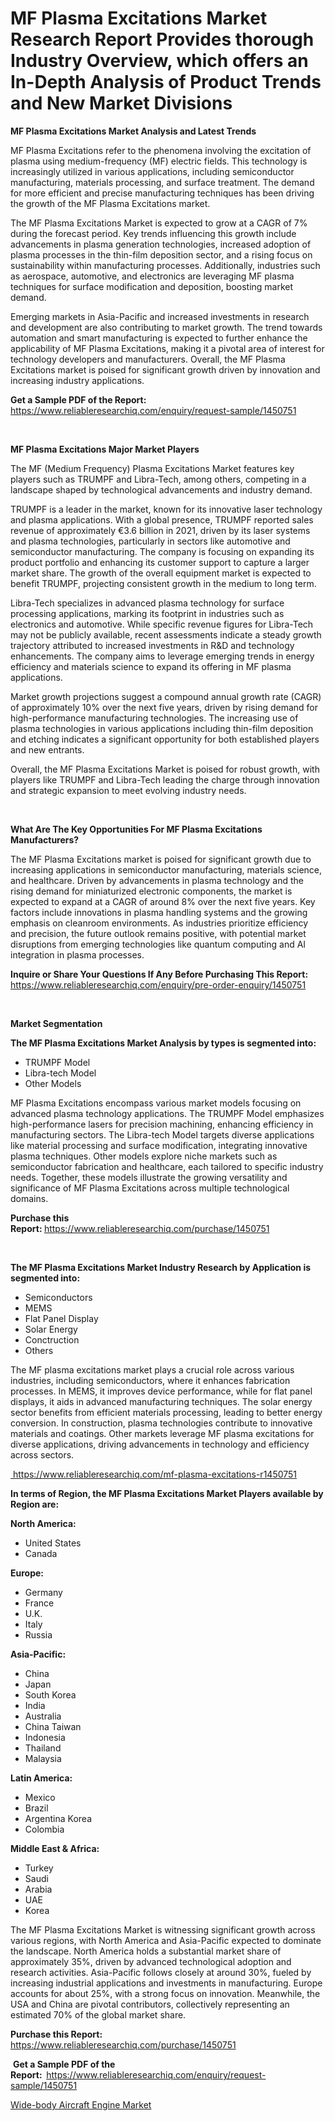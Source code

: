 <p><h1>MF Plasma Excitations Market Research Report Provides thorough Industry Overview, which offers an In-Depth Analysis of Product Trends and New Market Divisions</h1></p><p><strong>MF Plasma Excitations Market Analysis and Latest Trends</strong></p>
<p><p>MF Plasma Excitations refer to the phenomena involving the excitation of plasma using medium-frequency (MF) electric fields. This technology is increasingly utilized in various applications, including semiconductor manufacturing, materials processing, and surface treatment. The demand for more efficient and precise manufacturing techniques has been driving the growth of the MF Plasma Excitations market.</p><p>The MF Plasma Excitations Market is expected to grow at a CAGR of 7% during the forecast period. Key trends influencing this growth include advancements in plasma generation technologies, increased adoption of plasma processes in the thin-film deposition sector, and a rising focus on sustainability within manufacturing processes. Additionally, industries such as aerospace, automotive, and electronics are leveraging MF plasma techniques for surface modification and deposition, boosting market demand.</p><p>Emerging markets in Asia-Pacific and increased investments in research and development are also contributing to market growth. The trend towards automation and smart manufacturing is expected to further enhance the applicability of MF Plasma Excitations, making it a pivotal area of interest for technology developers and manufacturers. Overall, the MF Plasma Excitations market is poised for significant growth driven by innovation and increasing industry applications.</p></p>
<p><strong>Get a Sample PDF of the Report:&nbsp;</strong> <a href="https://www.reliableresearchiq.com/enquiry/request-sample/1450751?utm_campaign=2202&utm_medium=2&utm_source=Github&utm_content=ia&utm_term=11042025&utm_id=mf-plasma-excitations">https://www.reliableresearchiq.com/enquiry/request-sample/1450751</a></p>
<p>&nbsp;</p>
<p><strong>MF Plasma Excitations Major Market Players</strong></p>
<p><p>The MF (Medium Frequency) Plasma Excitations Market features key players such as TRUMPF and Libra-Tech, among others, competing in a landscape shaped by technological advancements and industry demand.</p><p>TRUMPF is a leader in the market, known for its innovative laser technology and plasma applications. With a global presence, TRUMPF reported sales revenue of approximately €3.6 billion in 2021, driven by its laser systems and plasma technologies, particularly in sectors like automotive and semiconductor manufacturing. The company is focusing on expanding its product portfolio and enhancing its customer support to capture a larger market share. The growth of the overall equipment market is expected to benefit TRUMPF, projecting consistent growth in the medium to long term.</p><p>Libra-Tech specializes in advanced plasma technology for surface processing applications, marking its footprint in industries such as electronics and automotive. While specific revenue figures for Libra-Tech may not be publicly available, recent assessments indicate a steady growth trajectory attributed to increased investments in R&D and technology enhancements. The company aims to leverage emerging trends in energy efficiency and materials science to expand its offering in MF plasma applications.</p><p>Market growth projections suggest a compound annual growth rate (CAGR) of approximately 10% over the next five years, driven by rising demand for high-performance manufacturing technologies. The increasing use of plasma technologies in various applications including thin-film deposition and etching indicates a significant opportunity for both established players and new entrants.</p><p>Overall, the MF Plasma Excitations Market is poised for robust growth, with players like TRUMPF and Libra-Tech leading the charge through innovation and strategic expansion to meet evolving industry needs.</p></p>
<p>&nbsp;</p>
<p><strong>What Are The Key Opportunities For MF Plasma Excitations Manufacturers?</strong></p>
<p><p>The MF Plasma Excitations market is poised for significant growth due to increasing applications in semiconductor manufacturing, materials science, and healthcare. Driven by advancements in plasma technology and the rising demand for miniaturized electronic components, the market is expected to expand at a CAGR of around 8% over the next five years. Key factors include innovations in plasma handling systems and the growing emphasis on cleanroom environments. As industries prioritize efficiency and precision, the future outlook remains positive, with potential market disruptions from emerging technologies like quantum computing and AI integration in plasma processes.</p></p>
<p><strong>Inquire or Share Your Questions If Any Before Purchasing This Report:</strong> <a href="https://www.reliableresearchiq.com/enquiry/pre-order-enquiry/1450751?utm_campaign=2202&utm_medium=2&utm_source=Github&utm_content=ia&utm_term=11042025&utm_id=mf-plasma-excitations">https://www.reliableresearchiq.com/enquiry/pre-order-enquiry/1450751</a></p>
<p>&nbsp;</p>
<p><strong>Market Segmentation</strong></p>
<p><strong>The MF Plasma Excitations Market Analysis by types is segmented into:</strong></p>
<p><ul><li>TRUMPF Model</li><li>Libra-tech Model</li><li>Other Models</li></ul></p>
<p><p>MF Plasma Excitations encompass various market models focusing on advanced plasma technology applications. The TRUMPF Model emphasizes high-performance lasers for precision machining, enhancing efficiency in manufacturing sectors. The Libra-tech Model targets diverse applications like material processing and surface modification, integrating innovative plasma techniques. Other models explore niche markets such as semiconductor fabrication and healthcare, each tailored to specific industry needs. Together, these models illustrate the growing versatility and significance of MF Plasma Excitations across multiple technological domains.</p></p>
<p><strong>Purchase this Report:&nbsp;</strong><a href="https://www.reliableresearchiq.com/purchase/1450751?utm_campaign=2202&utm_medium=2&utm_source=Github&utm_content=ia&utm_term=11042025&utm_id=mf-plasma-excitations">https://www.reliableresearchiq.com/purchase/1450751</a></p>
<p>&nbsp;</p>
<p><strong>The MF Plasma Excitations Market Industry Research by Application is segmented into:</strong></p>
<p><ul><li>Semiconductors</li><li>MEMS</li><li>Flat Panel Display</li><li>Solar Energy</li><li>Conctruction</li><li>Others</li></ul></p>
<p><p>The MF plasma excitations market plays a crucial role across various industries, including semiconductors, where it enhances fabrication processes. In MEMS, it improves device performance, while for flat panel displays, it aids in advanced manufacturing techniques. The solar energy sector benefits from efficient materials processing, leading to better energy conversion. In construction, plasma technologies contribute to innovative materials and coatings. Other markets leverage MF plasma excitations for diverse applications, driving advancements in technology and efficiency across sectors.</p></p>
<p><a href="https://www.reliableresearchiq.com/mf-plasma-excitations-r1450751?utm_campaign=2202&utm_medium=2&utm_source=Github&utm_content=ia&utm_term=11042025&utm_id=mf-plasma-excitations">&nbsp;https://www.reliableresearchiq.com/mf-plasma-excitations-r1450751</a></p>
<p><strong>In terms of Region, the MF Plasma Excitations Market Players available by Region are:</strong></p>
<p>
    <p> <strong> North America: </strong>
        <ul>
            <li>United States</li>
            <li>Canada</li>
        </ul>
        </p> 
    <p> <strong> Europe: </strong>
        <ul>
            <li>Germany</li>
            <li>France</li>
            <li>U.K.</li>
            <li>Italy</li>
            <li>Russia</li>
        </ul>
        </p> 
    <p> <strong> Asia-Pacific: </strong>
        <ul>
            <li>China</li>
            <li>Japan</li>
            <li>South Korea</li>
            <li>India</li>
            <li>Australia</li>
            <li>China Taiwan</li>
            <li>Indonesia</li>
            <li>Thailand</li>
            <li>Malaysia</li>
        </ul>
        </p> 
    <p> <strong> Latin America: </strong>
        <ul>
            <li>Mexico</li>
            <li>Brazil</li>
            <li>Argentina Korea</li>
            <li>Colombia</li>
        </ul>
        </p> 
    <p> <strong> Middle East & Africa: </strong>
        <ul>
            <li>Turkey</li>
            <li>Saudi</li>
            <li>Arabia</li>
            <li>UAE</li>
            <li>Korea</li>
        </ul>
    </p>
    </p>
<p><p>The MF Plasma Excitations Market is witnessing significant growth across various regions, with North America and Asia-Pacific expected to dominate the landscape. North America holds a substantial market share of approximately 35%, driven by advanced technological adoption and research activities. Asia-Pacific follows closely at around 30%, fueled by increasing industrial applications and investments in manufacturing. Europe accounts for about 25%, with a strong focus on innovation. Meanwhile, the USA and China are pivotal contributors, collectively representing an estimated 70% of the global market share.</p></p>
<p><strong>Purchase this Report: </strong><a href="https://www.reliableresearchiq.com/purchase/1450751?utm_campaign=2202&utm_medium=2&utm_source=Github&utm_content=ia&utm_term=11042025&utm_id=mf-plasma-excitations">https://www.reliableresearchiq.com/purchase/1450751</a></p>
<p>&nbsp;<strong>Get a Sample PDF of the Report:&nbsp;&nbsp;</strong><a href="https://www.reliableresearchiq.com/enquiry/request-sample/1450751?utm_campaign=2202&utm_medium=2&utm_source=Github&utm_content=ia&utm_term=11042025&utm_id=mf-plasma-excitations">https://www.reliableresearchiq.com/enquiry/request-sample/1450751</a></p>
<p><strong></strong></p>
<p><p><a href="https://github.com/alefermeivys/Market-Research-Report-List-1/blob/main/wide-body-aircraft-engine-market.md?utm_campaign=2202&utm_medium=2&utm_source=Github&utm_content=ia&utm_term=11042025&utm_id=mf-plasma-excitations">Wide-body Aircraft Engine Market</a></p></p>